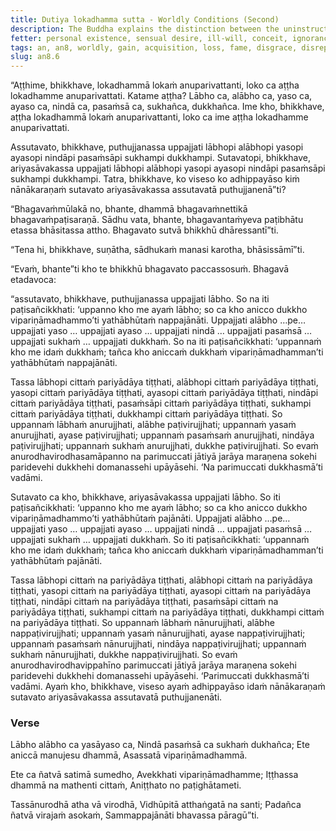 ```yaml
---
title: Dutiya lokadhamma sutta - Worldly Conditions (Second)
description: The Buddha explains the distinction between the uninstructed ordinary person and the instructed disciple of the noble ones regarding the eight worldly conditions.
fetter: personal existence, sensual desire, ill-will, conceit, ignorance
tags: an, an8, worldly, gain, acquisition, loss, fame, disgrace, disrepute, blame, praise, pleasure, pain, impermanence, mindfulness, wisdom, distinction, uninstructed ordinary person, instructed disciple of the noble ones, delight, resistance, entanglement
slug: an8.6
---
```


“Aṭṭhime, bhikkhave, lokadhammā lokaṁ anuparivattanti, loko ca aṭṭha lokadhamme anuparivattati. Katame aṭṭha? Lābho ca, alābho ca, yaso ca, ayaso ca, nindā ca, pasaṁsā ca, sukhañca, dukkhañca. Ime kho, bhikkhave, aṭṭha lokadhammā lokaṁ anuparivattanti, loko ca ime aṭṭha lokadhamme anuparivattati.

Assutavato, bhikkhave, puthujjanassa uppajjati lābhopi alābhopi yasopi ayasopi nindāpi pasaṁsāpi sukhampi dukkhampi. Sutavatopi, bhikkhave, ariyasāvakassa uppajjati lābhopi alābhopi yasopi ayasopi nindāpi pasaṁsāpi sukhampi dukkhampi. Tatra, bhikkhave, ko viseso ko adhippayāso kiṁ nānākaraṇaṁ sutavato ariyasāvakassa assutavatā puthujjanenā”ti?

“Bhagavaṁmūlakā no, bhante, dhammā bhagavaṁnettikā bhagavaṁpaṭisaraṇā. Sādhu vata, bhante, bhagavantaṁyeva paṭibhātu etassa bhāsitassa attho. Bhagavato sutvā bhikkhū dhāressantī”ti.

“Tena hi, bhikkhave, suṇātha, sādhukaṁ manasi karotha, bhāsissāmī”ti.

“Evaṁ, bhante”ti kho te bhikkhū bhagavato paccassosuṁ. Bhagavā etadavoca:

“assutavato, bhikkhave, puthujjanassa uppajjati lābho. So na iti paṭisañcikkhati: ‘uppanno kho me ayaṁ lābho; so ca kho anicco dukkho vipariṇāmadhammo’ti yathābhūtaṁ nappajānāti. Uppajjati alābho …pe… uppajjati yaso … uppajjati ayaso … uppajjati nindā … uppajjati pasaṁsā … uppajjati sukhaṁ … uppajjati dukkhaṁ. So na iti paṭisañcikkhati: ‘uppannaṁ kho me idaṁ dukkhaṁ; tañca kho aniccaṁ dukkhaṁ vipariṇāmadhamman’ti yathābhūtaṁ nappajānāti.

Tassa lābhopi cittaṁ pariyādāya tiṭṭhati, alābhopi cittaṁ pariyādāya tiṭṭhati, yasopi cittaṁ pariyādāya tiṭṭhati, ayasopi cittaṁ pariyādāya tiṭṭhati, nindāpi cittaṁ pariyādāya tiṭṭhati, pasaṁsāpi cittaṁ pariyādāya tiṭṭhati, sukhampi cittaṁ pariyādāya tiṭṭhati, dukkhampi cittaṁ pariyādāya tiṭṭhati. So uppannaṁ lābhaṁ anurujjhati, alābhe paṭivirujjhati; uppannaṁ yasaṁ anurujjhati, ayase paṭivirujjhati; uppannaṁ pasaṁsaṁ anurujjhati, nindāya paṭivirujjhati; uppannaṁ sukhaṁ anurujjhati, dukkhe paṭivirujjhati. So evaṁ anurodhavirodhasamāpanno na parimuccati jātiyā jarāya maraṇena sokehi paridevehi dukkhehi domanassehi upāyāsehi. ‘Na parimuccati dukkhasmā’ti vadāmi.

Sutavato ca kho, bhikkhave, ariyasāvakassa uppajjati lābho. So iti paṭisañcikkhati: ‘uppanno kho me ayaṁ lābho; so ca kho anicco dukkho vipariṇāmadhammo’ti yathābhūtaṁ pajānāti. Uppajjati alābho …pe… uppajjati yaso … uppajjati ayaso … uppajjati nindā … uppajjati pasaṁsā … uppajjati sukhaṁ … uppajjati dukkhaṁ. So iti paṭisañcikkhati: ‘uppannaṁ kho me idaṁ dukkhaṁ; tañca kho aniccaṁ dukkhaṁ vipariṇāmadhamman’ti yathābhūtaṁ pajānāti.

Tassa lābhopi cittaṁ na pariyādāya tiṭṭhati, alābhopi cittaṁ na pariyādāya tiṭṭhati, yasopi cittaṁ na pariyādāya tiṭṭhati, ayasopi cittaṁ na pariyādāya tiṭṭhati, nindāpi cittaṁ na pariyādāya tiṭṭhati, pasaṁsāpi cittaṁ na pariyādāya tiṭṭhati, sukhampi cittaṁ na pariyādāya tiṭṭhati, dukkhampi cittaṁ na pariyādāya tiṭṭhati. So uppannaṁ lābhaṁ nānurujjhati, alābhe nappaṭivirujjhati; uppannaṁ yasaṁ nānurujjhati, ayase nappaṭivirujjhati; uppannaṁ pasaṁsaṁ nānurujjhati, nindāya nappaṭivirujjhati; uppannaṁ sukhaṁ nānurujjhati, dukkhe nappaṭivirujjhati. So evaṁ anurodhavirodhavippahīno parimuccati jātiyā jarāya maraṇena sokehi paridevehi dukkhehi domanassehi upāyāsehi. ‘Parimuccati dukkhasmā’ti vadāmi. Ayaṁ kho, bhikkhave, viseso ayaṁ adhippayāso idaṁ nānākaraṇaṁ sutavato ariyasāvakassa assutavatā puthujjanenāti.

### Verse

Lābho alābho ca yasāyaso ca,
Nindā pasaṁsā ca sukhaṁ dukhañca;
Ete aniccā manujesu dhammā,
Asassatā vipariṇāmadhammā.

Ete ca ñatvā satimā sumedho,
Avekkhati vipariṇāmadhamme;
Iṭṭhassa dhammā na mathenti cittaṁ,
Aniṭṭhato no paṭighātameti.

Tassānurodhā atha vā virodhā,
Vidhūpitā atthaṅgatā na santi;
Padañca ñatvā virajaṁ asokaṁ,
Sammappajānāti bhavassa pāragū”ti.
